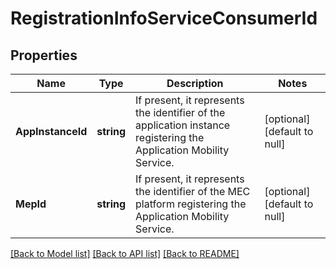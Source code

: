 # RegistrationInfoServiceConsumerId

## Properties
Name | Type | Description | Notes
------------ | ------------- | ------------- | -------------
**AppInstanceId** | **string** | If present, it represents the identifier of the application instance registering the Application Mobility Service. | [optional] [default to null]
**MepId** | **string** | If present, it represents the identifier of the MEC platform registering the Application Mobility Service. | [optional] [default to null]

[[Back to Model list]](../README.md#documentation-for-models) [[Back to API list]](../README.md#documentation-for-api-endpoints) [[Back to README]](../README.md)

